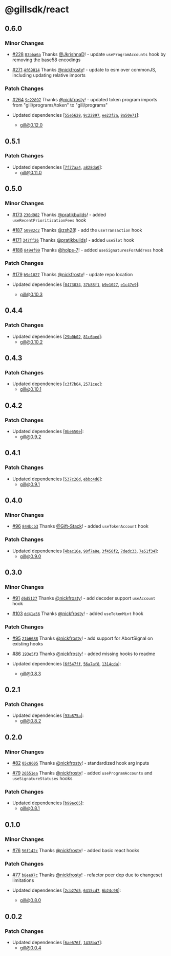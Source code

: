 # @gillsdk/react

## 0.6.0

### Minor Changes

- [#228](https://github.com/gillsdk/gill/pull/228)
  [`83bba6a`](https://github.com/gillsdk/gill/commit/83bba6a3643c5eb719f5018917308fd8dad6e540) Thanks
  [@JkrishnaD](https://github.com/JkrishnaD)! - update `useProgramAccounts` hook by removing the base58 encodings

- [#271](https://github.com/gillsdk/gill/pull/271)
  [`4f69014`](https://github.com/gillsdk/gill/commit/4f69014f182c7ea0a2d21d9b73e95acf704da8f1) Thanks
  [@nickfrosty](https://github.com/nickfrosty)! - update to esm over commonJS, including updating relative imports

### Patch Changes

- [#264](https://github.com/gillsdk/gill/pull/264)
  [`9c22897`](https://github.com/gillsdk/gill/commit/9c228971124c7e711cbbad15b7298fca5dec4c62) Thanks
  [@nickfrosty](https://github.com/nickfrosty)! - updated token program imports from "gill/programs/token" to
  "gill/programs"

- Updated dependencies [[`55e5628`](https://github.com/gillsdk/gill/commit/55e562846a0865c0c9773f638e5a48b35e89ed5b),
  [`9c22897`](https://github.com/gillsdk/gill/commit/9c228971124c7e711cbbad15b7298fca5dec4c62),
  [`ee23f2a`](https://github.com/gillsdk/gill/commit/ee23f2a3fbabd31c3ca040e7def970aa552afdf9),
  [`8a50e71`](https://github.com/gillsdk/gill/commit/8a50e7151da1b1f270850b25127ac0a671fe6aa5)]:
  - gill@0.12.0

## 0.5.1

### Patch Changes

- Updated dependencies [[`7f77aa4`](https://github.com/gillsdk/gill/commit/7f77aa47385680bfb331e36f4f2a8d6a0c8aa250),
  [`a828da0`](https://github.com/gillsdk/gill/commit/a828da0b2e4e87436d254062d339167fed3db8ab)]:
  - gill@0.11.0

## 0.5.0

### Minor Changes

- [#173](https://github.com/gillsdk/gill/pull/173)
  [`230d982`](https://github.com/gillsdk/gill/commit/230d982ae177c6912e46b46dabbcb7aae49addb1) Thanks
  [@pratikbuilds](https://github.com/pratikbuilds)! - added `useRecentPrioritizationFees` hook

- [#187](https://github.com/gillsdk/gill/pull/187)
  [`50982c2`](https://github.com/gillsdk/gill/commit/50982c2721ba1e05e9f0981065c6fcc07dee9528) Thanks
  [@zsh28](https://github.com/zsh28)! - add the `useTransaction` hook

- [#171](https://github.com/gillsdk/gill/pull/171)
  [`347ff26`](https://github.com/gillsdk/gill/commit/347ff26b30b6fb8593a14ce996515440e3b0b295) Thanks
  [@pratikbuilds](https://github.com/pratikbuilds)! - added `useSlot` hook

- [#188](https://github.com/gillsdk/gill/pull/188)
  [`8494f99`](https://github.com/gillsdk/gill/commit/8494f99d82630389659359ba9b567124b0c04e3a) Thanks
  [@holps-7](https://github.com/holps-7)! - added `useSignaturesForAddress` hook

### Patch Changes

- [#179](https://github.com/gillsdk/gill/pull/179)
  [`b9e1027`](https://github.com/gillsdk/gill/commit/b9e102793b30b0bf8a5c8e512ecc20f04a1e6ddc) Thanks
  [@nickfrosty](https://github.com/nickfrosty)! - update repo location

- Updated dependencies [[`0473034`](https://github.com/gillsdk/gill/commit/0473034aaac424195b120e939d6501bfd6a24a9d),
  [`37b88f1`](https://github.com/gillsdk/gill/commit/37b88f1a3951db73e46d0969e2c0a2d400ba0579),
  [`b9e1027`](https://github.com/gillsdk/gill/commit/b9e102793b30b0bf8a5c8e512ecc20f04a1e6ddc),
  [`e1c47e9`](https://github.com/gillsdk/gill/commit/e1c47e9a84340bed35d5b33298c600a3b23628ff)]:
  - gill@0.10.3

## 0.4.4

### Patch Changes

- Updated dependencies [[`29b0b02`](https://github.com/gillsdk/gill/commit/29b0b0260b03ad2434a2e838204d248061e0fdfa),
  [`81c6bed`](https://github.com/gillsdk/gill/commit/81c6beddc314a98b75180e5241c7808da16c4f42)]:
  - gill@0.10.2

## 0.4.3

### Patch Changes

- Updated dependencies [[`c3f7b64`](https://github.com/gillsdk/gill/commit/c3f7b64ce7e2c2ed045ede39885e36c054fa1403),
  [`2571cec`](https://github.com/gillsdk/gill/commit/2571ceca9efab70fbe8b7e451a3be35db106dfd6)]:
  - gill@0.10.1

## 0.4.2

### Patch Changes

- Updated dependencies [[`0be650e`](https://github.com/gillsdk/gill/commit/0be650e92c1f8de1011e6fdbde0a66aaf07cc120)]:
  - gill@0.9.2

## 0.4.1

### Patch Changes

- Updated dependencies [[`537c26d`](https://github.com/gillsdk/gill/commit/537c26daa62519f9061891103862e902e1605a25),
  [`ebbc4d6`](https://github.com/gillsdk/gill/commit/ebbc4d6f5b8e616d600fd3542226a201a5d5df40)]:
  - gill@0.9.1

## 0.4.0

### Minor Changes

- [#96](https://github.com/gillsdk/gill/pull/96)
  [`844bcb3`](https://github.com/gillsdk/gill/commit/844bcb3e71937c9f4af8c93b2058d0d03f793a75) Thanks
  [@Gift-Stack](https://github.com/Gift-Stack)! - added `useTokenAccount` hook

### Patch Changes

- Updated dependencies [[`4bac16e`](https://github.com/gillsdk/gill/commit/4bac16ef9d11a11ca59bf2ffa99d23ad77e8bd21),
  [`90f7a8e`](https://github.com/gillsdk/gill/commit/90f7a8eeb9fbce3b4dd815912438075e3c6852ac),
  [`3f456f2`](https://github.com/gillsdk/gill/commit/3f456f297f4a656edc6d47c2bbcaf3350fb0cdf9),
  [`7dedc33`](https://github.com/gillsdk/gill/commit/7dedc33397a0346a8a56344d77a719e7238ef930),
  [`7e51f34`](https://github.com/gillsdk/gill/commit/7e51f34002e5ac5e54bf54f2a86d4c8a0149392d)]:
  - gill@0.9.0

## 0.3.0

### Minor Changes

- [#91](https://github.com/gillsdk/gill/pull/91)
  [`d6d5127`](https://github.com/gillsdk/gill/commit/d6d51274e0bd978433d39ba999ff7f6cdc15bfdb) Thanks
  [@nickfrosty](https://github.com/nickfrosty)! - add decoder support `useAccount` hook

- [#103](https://github.com/gillsdk/gill/pull/103)
  [`dd41a56`](https://github.com/gillsdk/gill/commit/dd41a569212f2438b174256d98bb3270fa07410d) Thanks
  [@nickfrosty](https://github.com/nickfrosty)! - added `useTokenMint` hook

### Patch Changes

- [#95](https://github.com/gillsdk/gill/pull/95)
  [`21b6688`](https://github.com/gillsdk/gill/commit/21b6688db106d6eaf959566308824307d04a271a) Thanks
  [@nickfrosty](https://github.com/nickfrosty)! - add support for AbortSignal on existing hooks

- [#86](https://github.com/gillsdk/gill/pull/86)
  [`193e5f3`](https://github.com/gillsdk/gill/commit/193e5f3df84c584ff2ebbec9d41eb4c84e903d70) Thanks
  [@nickfrosty](https://github.com/nickfrosty)! - added missing hooks to readme

- Updated dependencies [[`6f547ff`](https://github.com/gillsdk/gill/commit/6f547fff0731bd7530b1266f8a5c15eac2e80d32),
  [`56a7af8`](https://github.com/gillsdk/gill/commit/56a7af87878b914275f5189d99ea7c2674f45c0c),
  [`1314cda`](https://github.com/gillsdk/gill/commit/1314cda705d9734d4cdf1a42c985f25ae3737a92)]:
  - gill@0.8.3

## 0.2.1

### Patch Changes

- Updated dependencies [[`93b875a`](https://github.com/gillsdk/gill/commit/93b875a088a4830ef39e8084d3d5e6038c8a96cc)]:
  - gill@0.8.2

## 0.2.0

### Minor Changes

- [#82](https://github.com/gillsdk/gill/pull/82)
  [`05c8605`](https://github.com/gillsdk/gill/commit/05c8605ff00d65ba04b0b6e218d540da2a164232) Thanks
  [@nickfrosty](https://github.com/nickfrosty)! - standardized hook arg inputs

- [#79](https://github.com/gillsdk/gill/pull/79)
  [`26551ea`](https://github.com/gillsdk/gill/commit/26551ea988eb1db8490cd0bb1003e1805c75e327) Thanks
  [@nickfrosty](https://github.com/nickfrosty)! - added `useProgramAccounts` and `useSignatureStatuses` hooks

### Patch Changes

- Updated dependencies [[`b99ac65`](https://github.com/gillsdk/gill/commit/b99ac65a6de6d379e5f0f65b80c1f2a1a492d061)]:
  - gill@0.8.1

## 0.1.0

### Minor Changes

- [#76](https://github.com/gillsdk/gill/pull/76)
  [`56f142c`](https://github.com/gillsdk/gill/commit/56f142c537e30d5f74c337e600c2216be5dd525a) Thanks
  [@nickfrosty](https://github.com/nickfrosty)! - added basic react hooks

### Patch Changes

- [#77](https://github.com/gillsdk/gill/pull/77)
  [`b8ee97c`](https://github.com/gillsdk/gill/commit/b8ee97ccdd38a2d0d0bc2284cf9ecfad3e717ad1) Thanks
  [@nickfrosty](https://github.com/nickfrosty)! - refactor peer dep due to changeset limitations

- Updated dependencies [[`2cb27d5`](https://github.com/gillsdk/gill/commit/2cb27d5b2450002038bf6501015c259eb4c43ee6),
  [`6415cd7`](https://github.com/gillsdk/gill/commit/6415cd774ea333135756863a227613d8d075fa8a),
  [`6b24c98`](https://github.com/gillsdk/gill/commit/6b24c982a7cd00b71be82ef65753d0cce074b868)]:
  - gill@0.8.0

## 0.0.2

### Patch Changes

- Updated dependencies [[`6ae676f`](https://github.com/gillsdk/gill/commit/6ae676f0f06c0ab07af8b2d03fd2e0f3fb051916),
  [`1438ba7`](https://github.com/gillsdk/gill/commit/1438ba7fbf1a572d7c8c7936b70ba85e775d2cf0)]:
  - gill@0.0.4
